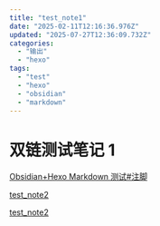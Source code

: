 ```yaml
---
title: "test_note1"
date: "2025-02-11T12:16:36.976Z"
updated: "2025-07-27T12:36:09.732Z"
categories:
  - "输出"
  - "hexo"
tags:
  - "test"
  - "hexo"
  - "obsidian"
  - "markdown"
---
```


# 双链测试笔记 1

[Obsidian+Hexo Markdown 测试#注脚](76810dca2f24abceb1291d617fdb51359c754c01#%E6%B3%A8%E8%84%9A)

[test_note2](b1baca75aacfe0b810c6c47f6ff4f3c261f65f5a)

[test_note2](b1baca75aacfe0b810c6c47f6ff4f3c261f65f5a)
